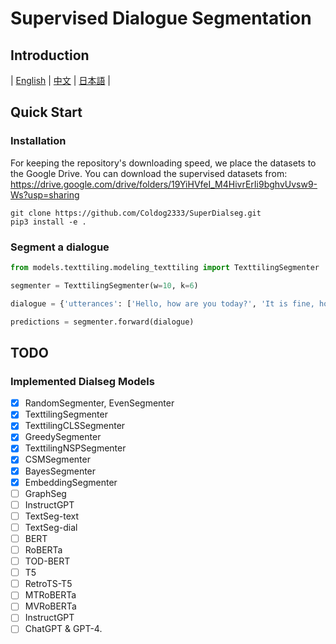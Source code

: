 # Supervised Dialogue Segmentation
## Introduction
| [English](README.md) | [中文](README-zh.md) | [日本語](README-jp.md) |

## Quick Start
### Installation
For keeping the repository's downloading speed, we place the datasets to the Google Drive.
You can download the supervised datasets from: https://drive.google.com/drive/folders/19YiHVfeI_M4HivrErIi9bghvUvsw9-Ws?usp=sharing

```shell
git clone https://github.com/Coldog2333/SuperDialseg.git
pip3 install -e .
```

### Segment a dialogue
```python
from models.texttiling.modeling_texttiling import TexttilingSegmenter

segmenter = TexttilingSegmenter(w=10, k=6)

dialogue = {'utterances': ['Hello, how are you today?', 'It is fine, how about you?', 'Yes, good. Do you know what is dialogue segmentation?', 'I dont know, can you explain to me?', 'Of course. It is ...']}

predictions = segmenter.forward(dialogue)
```

## TODO
### Implemented Dialseg Models
- [X] RandomSegmenter, EvenSegmenter
- [X] TexttilingSegmenter
- [X] TexttilingCLSSegmenter
- [X] GreedySegmenter
- [X] TexttilingNSPSegmenter
- [X] CSMSegmenter
- [X] BayesSegmenter
- [X] EmbeddingSegmenter
- [ ] GraphSeg
- [ ] InstructGPT
- [ ] TextSeg-text
- [ ] TextSeg-dial
- [ ] BERT
- [ ] RoBERTa
- [ ] TOD-BERT
- [ ] T5
- [ ] RetroTS-T5
- [ ] MTRoBERTa
- [ ] MVRoBERTa
- [ ] InstructGPT
- [ ] ChatGPT & GPT-4.
